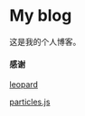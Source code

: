 # My blog

这是我的个人博客。

#### 感谢

[leopard](https://github.com/leopardpan/leopardpan.github.io)

[particles.js](https://github.com/VincentGarreau/particles.js/)
